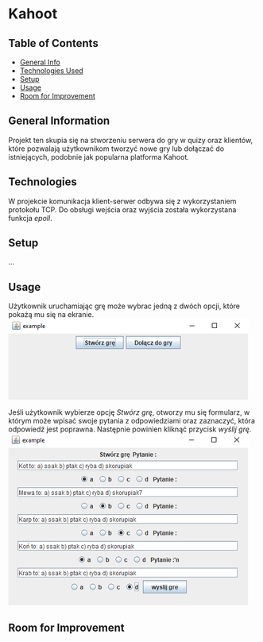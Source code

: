# Kahoot

## Table of Contents
* [General Info](#general-information)
* [Technologies Used](#technologies)
* [Setup](#setup)
* [Usage](#usage)
* [Room for Improvement](#room-for-improvement)



## General Information
Projekt ten skupia się na stworzeniu serwera do gry w quizy oraz klientów, które pozwalają użytkownikom tworzyć nowe gry lub dołączać do istniejących, podobnie jak popularna platforma Kahoot.


## Technologies
W projekcie komunikacja klient-serwer odbywa się z wykorzystaniem protokołu TCP. Do obsługi wejścia oraz wyjścia została wykorzystana funkcja *epoll*.


## Setup
...


## Usage
Użytkownik uruchamiając grę może wybrac jedną z dwóch opcji, które pokażą mu się na ekranie. 
![Example screenshot](./img/welcome_page.png)

Jeśli użytkownik wybierze opcję *Stwórz grę*, otworzy mu się formularz, w którym może wpisać swoje pytania z odpowiedziami oraz zaznaczyć, która odpowiedź jest poprawna. Następnie powinien kliknąć przycisk *wyślij grę*.
![Example screenshot](./img/question_form.png)


## Room for Improvement

